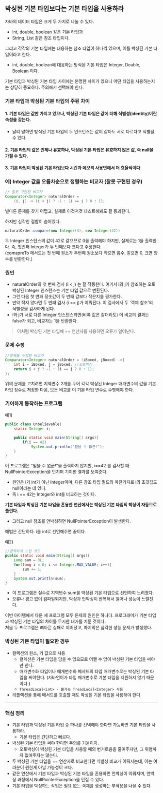 
## 박싱된 기본 타입보다는 기본 타입을 사용하라

자바의 데이터 타입은 크게 두 가지로 나눌 수 있다.
- int, double, boolean 같은 기본 타입과
- String, List 같은 참조 타입이다.

그리고 각각의 기본 타입에는 대응하는 참조 타입이 하나씩 있으며, 이를 박싱된 기본 타입이라고 한다.
- int, double, boolean에 대응하는 방식된 기본 타입은 Integer, Double, Boolean 이다.

기본 타입과 박싱된 기본 타입 사이에는 분명한 차이가 있으니 어떤 타입을 사용하는지는 상당히 중요하다. 주의해서 선택해야 한다.

### 기본 타입과 박싱된 기본 타입의 주된 차이
#### 1. 기본 타입은 값만 가지고 있으나, 박싱된 기본 타입은 값에 더해 식별성(identity)이란 속성을 갖는다.
- 달리 말하면 방식된 기본 타입의 두 인스턴스는 값이 같아도 서로 다르다고 식별될 수 있다.

#### 2. 기본 타입의 값은 언제나 유효하나, 박싱된 기본 타입은 유효하지 않은 값, 즉 null을 가질 수 있다.

#### 3. 기본 타입이 박싱된 기본 타입보다 시간과 메모리 사용면에서 더 효율적이다.


### 예) Integer 값을 오름차순으로 정렬하는 비교자 (잘못 구현된 경우)
```java
// 잘못 구현된 비교자
Comparator<Integer> naturalOrder = 
    (i, j) -> (i < j) ? -1 : (i == j ? 0 : 1);
```
별다른 문제를 찾기 어렵고, 실제로 이것저것 테스트해봐도 잘 통과한다.

하지만 심각한 결함이 숨어있다.   
```java
naturalOrder.compare(new Integer(4), new Integer(42))
```
두 Integer 인스턴스의 값이 42로 같으므로 0을 출력해야 하지만, 실제로는 1을 출력한다. 즉, 첫번째 Integer가 두 번째보다 크다고 주장한다.   
(comapreTo 메서드는 첫 번째 원소가 두번째 원소보다 작으면 음수, 같으면 0, 크면 양수를 반환한다.)

### 원인
- naturalOrder의 첫 번째 검사 (i < j) 는 잘 작동한다. 여기서 i와 j가 참조하는 오토박싱된 Integer 인스턴스는 기본 타입 값으로 변환된다.
- 그런 다음 첫 번째 정숫값이 두 번째 값보다 작은지를 평가한다.
- 만약 작지 않다면 두 번째 검사 (i == j)가 이뤄진다. 이 검사에서 두 '객체 참조'의 식별성을 검사하게 된다.
- i와 j가 서로 다른 Integer 인스턴스라면(비록 값은 같더라도) 이 비교의 결과는 false가 되고, 비교자는 1을 반환한다.

> 이처럼 박싱된 기본 타입에 == 연산자를 사용하면 오류가 일어난다.

### 문제 수정
```java
//문제를 수정한 비교자
Comparator<Integer> naturalOrder = (iBoxed, jBoxed) ->{
    int i = iBoxed, j = jBoxed; //오토박싱
    return i < j ? -1 : (i == j ? 0 : 1);
};
```
위의 문제를 고치려면 지역변수 2개를 두어 각각 박싱된 Integer 매개변수의 값을 기본 타입 정수로 저장한 다음, 모든 비교를 이 기본 타입 변수로 수행해야 한다.

### 기이하게 동작하는 프로그램
예1)
```java
public class Unbelievable{
    static Integer i;

    public static void main(String[] args){
        if(i == 42)
            System.out.println("믿을 수 없군!");
    }
}
```
이 프로그램은 "믿을 수 없군!"을 출력하지 않지만, i==42 를 검사할 때 NullPointerException을 던지며 기이한 결과를 보여준다.
- 원인은 i가 int가 아닌 Integer이며, 다른 참조 타입 필드와 마찬가지로 i의 초깃값도 null이라는 데 있다.
- 즉 i == 42는 Integer와 int를 비교하는 것이다.


**기본 타입과 박싱된 기본 타입을 혼용한 연산에서는 박싱된 기본 타입의 박싱이 자동으로 풀린다.**
- 그리고 null 참조를 언박싱하면 NullPointerException이 발생한다.

해법은 간단하다. i를 int로 선언해주면 끝이다.

예2)
```java
//끔찍하게 느린 코드
public static void main(String[] args){
    Long sum = 0L;
    for(long i = 0; i <= Integer.MAX_VALUE; i++){
        sum += 1;
    }
    System.out.println(sum);
}
```
- 이 프로그램은 실수로 지역변수 sum을 박싱된 기본 타입으로 선언하여 느려졌다.
- 오류나 경고 없이 컴파일되지만, 박싱과 언박싱이 반복해서 일어나 성능이 느렬진다.

이번 아이템에서 다룬 세 프로그램 모두 문제의 원인은 하나다. 프로그래머가 기본 타입과 박싱된 기본 타입의 차이를 무시한 대가를 치룬 것이다.   
처음 두 프로그램은 뼈아픈 실패로 이어졌고, 마지막은 심각한 성능 문제가 발생했다.

### 박싱된 기본 타입이 필요한 경우
- 컬렉션의 원소, 키 값으로 사용
    - 컬렉션은 기본 타입을 담을 수 없으므로 어쩔 수 없이 박싱된 기본 타입을 써야만 한다.
    - 매개변수화 타입이나 매개변수화 메서드의 타입 매개변수로는 박싱된 기본 타입을 써야한다. (자바언어가 타입 매개변수로 기본 타입을 지원하지 않기 때문이다.)
    - ```ThreadLocal<int> - 불가능 TreadLocal<Integer> 사용 ```
- 리플렉션을 통해 메서드를 호출할 때도 박싱된 기본 타입을 사용해야 한다.

---
### 핵심 정리
- 기본 타입과 박싱된 기본 타입 중 하나를 선택해야 한다면 가능하면 기본 타입을 사용하라.
    - 기본 타입은 간단하고 빠르다.
- 박싱된 기본 타입을 써야 한다면 주의를 기울이자. 
    - 오토박싱이 박싱된 기본 타입을 사용할 때의 번거로움을 줄여주지만, 그 위험까지 없애주지는 않는다.
- 두 박싱된 기본 타입을 == 연산자로 비교한다면 식별성 비교가 이뤄지는데, 이는 여러분이 원한게 아닐 가능성이 크다.
- 같은 연산에서 기본 타입과 박싱된 기본 타입을 혼용하면 언박싱이 이뤄지며, 언박싱 과정에서 NullPointerException을 던질 수 있다.
- 기본 타입을 박싱하는 작업은 필요 없는 객체를 생성하는 부작용을 나을 수 있다.


